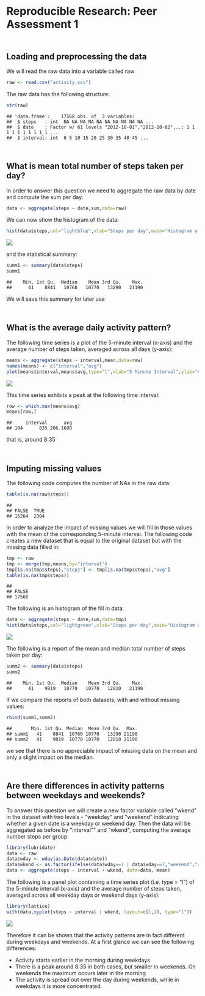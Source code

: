 # Reproducible Research: Peer Assessment 1
  
  
## <br/>Loading and preprocessing the data
We will read the raw data into a variable called raw

```r
raw <- read.csv("activity.csv")
```
The raw data has the following structure:

```r
str(raw)
```

```
## 'data.frame':	17568 obs. of  3 variables:
##  $ steps   : int  NA NA NA NA NA NA NA NA NA NA ...
##  $ date    : Factor w/ 61 levels "2012-10-01","2012-10-02",..: 1 1 1 1 1 1 1 1 1 1 ...
##  $ interval: int  0 5 10 15 20 25 30 35 40 45 ...
```


## <br/>What is mean total number of steps taken per day?
In order to answer this question we need to aggregate the raw data by date and compute the sum per day:

```r
data <- aggregate(steps ~ date,sum,data=raw)
```
We can now show the histogram of the data:

```r
hist(data$steps,col="lightblue",xlab="Steps per day",main="Histogram of Activity")
```

![](PA1_template_files/figure-html/unnamed-chunk-4-1.png) 

and the statistical summary:

```r
summ1 <- summary(data$steps)
summ1
```

```
##    Min. 1st Qu.  Median    Mean 3rd Qu.    Max. 
##      41    8841   10760   10770   13290   21190
```

We will save this summary for later use

## <br/>What is the average daily activity pattern?

The following time series is a plot of the 5-minute interval (x-axis) and the average number of steps taken, averaged across all days (y-axis):


```r
means <- aggregate(steps ~ interval,mean,data=raw)
names(means) <- c("interval","avg")
plot(means$interval,means$avg,type="l",xlab="5 Minute Interval",ylab="Avg Steps",main="Activity Pattern")
```

![](PA1_template_files/figure-html/unnamed-chunk-6-1.png) 

This time series exhibits a peak at the following time interval:

```r
row <- which.max(means$avg)
means[row,]
```

```
##     interval      avg
## 104      835 206.1698
```

that is, around 8:35

## <br/>Imputing missing values

The following code computes the number of NAs in the raw data:


```r
table(is.na(raw$steps))
```

```
## 
## FALSE  TRUE 
## 15264  2304
```

In order to analyze the impact of missing values we will fill in those values with the mean of the corresponding 5-minute interval. The following code creates a new dataset that is equal to the original dataset but with the missing data filled in:


```r
tmp <- raw
tmp <- merge(tmp,means,by="interval")
tmp[is.na(tmp$steps),"steps"] <- tmp[is.na(tmp$steps),"avg"]
table(is.na(tmp$steps))
```

```
## 
## FALSE 
## 17568
```

The following is an histogram of the fill in data:


```r
data <- aggregate(steps ~ date,sum,data=tmp)
hist(data$steps,col="lightgreen",xlab="Steps per day",main="Histogram of Activity (fill-in data)")
```

![](PA1_template_files/figure-html/unnamed-chunk-10-1.png) 

The following is a report of the mean and median total number of steps taken per day:

```r
summ2 <- summary(data$steps)
summ2
```

```
##    Min. 1st Qu.  Median    Mean 3rd Qu.    Max. 
##      41    9819   10770   10770   12810   21190
```

If we compare the reports of both datasets, with and without missing values:


```r
rbind(summ1,summ2)
```

```
##       Min. 1st Qu. Median  Mean 3rd Qu.  Max.
## summ1   41    8841  10760 10770   13290 21190
## summ2   41    9819  10770 10770   12810 21190
```

we see that there is no appreciable impact of missing data on the mean and only a slight impact on the median.


## <br/>Are there differences in activity patterns between weekdays and weekends?

To answer this question we will create a new factor variable called "wkend" in the dataset with two levels - "weekday" and "weekend" indicating whether a given date is a weekday or weekend day. Then the data will be aggregated as before by "interval"" and "wkend", computing the average number steps per group:


```r
library(lubridate)
data <- raw
data$wday <- wday(as.Date(data$date))
data$wkend <- as.factor(ifelse(data$wday==1 | data$wday==7,"weekend","weekday"))
data <- aggregate(steps ~ interval + wkend, data=data, mean)
```

The following is a panel plot containing a time series plot (i.e. type = "l") of the 5-minute interval (x-axis) and the average number of steps taken, averaged across all weekday days or weekend days (y-axis):


```r
library(lattice)
with(data,xyplot(steps ~ interval | wkend, layout=c(1,2), type="l"))
```

![](PA1_template_files/figure-html/unnamed-chunk-14-1.png) 

Therefore it can be shown that the activity patterns are in fact different during weekdays and weekends. At a first glance we can see the following differences:

- Activity starts earlier in the morning during weekdays
- There is a peak around 8:35 in both cases, but smaller in weekends. On weekends the maximum occurs later in the morning
- The activity is spread out over the day during weekends, while in weekdays it is more concentrated.

